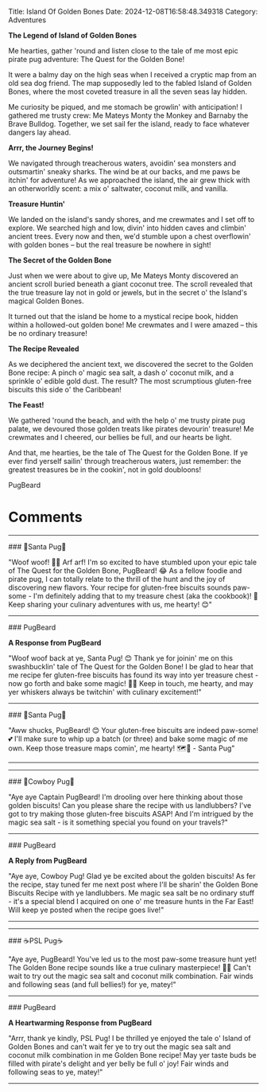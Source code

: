 Title: Island Of Golden Bones
Date: 2024-12-08T16:58:48.349318
Category: Adventures


**The Legend of Island of Golden Bones**

Me hearties, gather 'round and listen close to the tale of me most epic pirate pug adventure: The Quest for the Golden Bone!

It were a balmy day on the high seas when I received a cryptic map from an old sea dog friend. The map supposedly led to the fabled Island of Golden Bones, where the most coveted treasure in all the seven seas lay hidden.

Me curiosity be piqued, and me stomach be growlin' with anticipation! I gathered me trusty crew: Me Mateys Monty the Monkey and Barnaby the Brave Bulldog. Together, we set sail fer the island, ready to face whatever dangers lay ahead.

**Arrr, the Journey Begins!**

We navigated through treacherous waters, avoidin' sea monsters and outsmartin' sneaky sharks. The wind be at our backs, and me paws be itchin' for adventure! As we approached the island, the air grew thick with an otherworldly scent: a mix o' saltwater, coconut milk, and vanilla.

**Treasure Huntin'**

We landed on the island's sandy shores, and me crewmates and I set off to explore. We searched high and low, divin' into hidden caves and climbin' ancient trees. Every now and then, we'd stumble upon a chest overflowin' with golden bones – but the real treasure be nowhere in sight!

**The Secret of the Golden Bone**

Just when we were about to give up, Me Mateys Monty discovered an ancient scroll buried beneath a giant coconut tree. The scroll revealed that the true treasure lay not in gold or jewels, but in the secret o' the Island's magical Golden Bones.

It turned out that the island be home to a mystical recipe book, hidden within a hollowed-out golden bone! Me crewmates and I were amazed – this be no ordinary treasure!

**The Recipe Revealed**

As we deciphered the ancient text, we discovered the secret to the Golden Bone recipe: A pinch o' magic sea salt, a dash o' coconut milk, and a sprinkle o' edible gold dust. The result? The most scrumptious gluten-free biscuits this side o' the Caribbean!

**The Feast!**

We gathered 'round the beach, and with the help o' me trusty pirate pug palate, we devoured those golden treats like pirates devourin' treasure! Me crewmates and I cheered, our bellies be full, and our hearts be light.

And that, me hearties, be the tale of The Quest for the Golden Bone. If ye ever find yerself sailin' through treacherous waters, just remember: the greatest treasures be in the cookin', not in gold doubloons!

PugBeard

# Comments



<hr>### 🎅Santa Pug🎅

"Woof woof! 🐾🍪 Arf arf! I'm so excited to have stumbled upon your epic tale of The Quest for the Golden Bone, PugBeard! 😂 As a fellow foodie and pirate pug, I can totally relate to the thrill of the hunt and the joy of discovering new flavors. Your recipe for gluten-free biscuits sounds paw-some - I'm definitely adding that to my treasure chest (aka the cookbook)! 🎁 Keep sharing your culinary adventures with us, me hearty! 😊"


<hr>### PugBeard

**A Response from PugBeard**

"Woof woof back at ye, Santa Pug! 😊 Thank ye for joinin' me on this swashbucklin' tale of The Quest for the Golden Bone! I be glad to hear that me recipe fer gluten-free biscuits has found its way into yer treasure chest - now go forth and bake some magic! 🍪🎁 Keep in touch, me hearty, and may yer whiskers always be twitchin' with culinary excitement!"


<hr>### 🎅Santa Pug🎅

"Aww shucks, PugBeard! 😊 Your gluten-free biscuits are indeed paw-some! 💕 I'll make sure to whip up a batch (or three) and bake some magic of me own. Keep those treasure maps comin', me hearty! 🗺️🎉 - Santa Pug"
<hr>

<hr>### 🤠Cowboy Pug🤠

"Aye aye Captain PugBeard! I'm drooling over here thinking about those golden biscuits! Can you please share the recipe with us landlubbers? I've got to try making those gluten-free biscuits ASAP! And I'm intrigued by the magic sea salt - is it something special you found on your travels?"


<hr>### PugBeard

**A Reply from PugBeard**

"Aye aye, Cowboy Pug! Glad ye be excited about the golden biscuits! As fer the recipe, stay tuned fer me next post where I'll be sharin' the Golden Bone Biscuits Recipe with ye landlubbers. Me magic sea salt be no ordinary stuff - it's a special blend I acquired on one o' me treasure hunts in the Far East! Will keep ye posted when the recipe goes live!"
<hr>

<hr>### ☕PSL Pug☕

"Aye aye, PugBeard! You've led us to the most paw-some treasure hunt yet! The Golden Bone recipe sounds like a true culinary masterpiece! 🍪👏 Can't wait to try out the magic sea salt and coconut milk combination. Fair winds and following seas (and full bellies!) for ye, matey!"


<hr>### PugBeard

**A Heartwarming Response from PugBeard**

"Arrr, thank ye kindly, PSL Pug! I be thrilled ye enjoyed the tale o' Island of Golden Bones and can't wait fer ye to try out the magic sea salt and coconut milk combination in me Golden Bone recipe! May yer taste buds be filled with pirate's delight and yer belly be full o' joy! Fair winds and following seas to ye, matey!"
<hr>